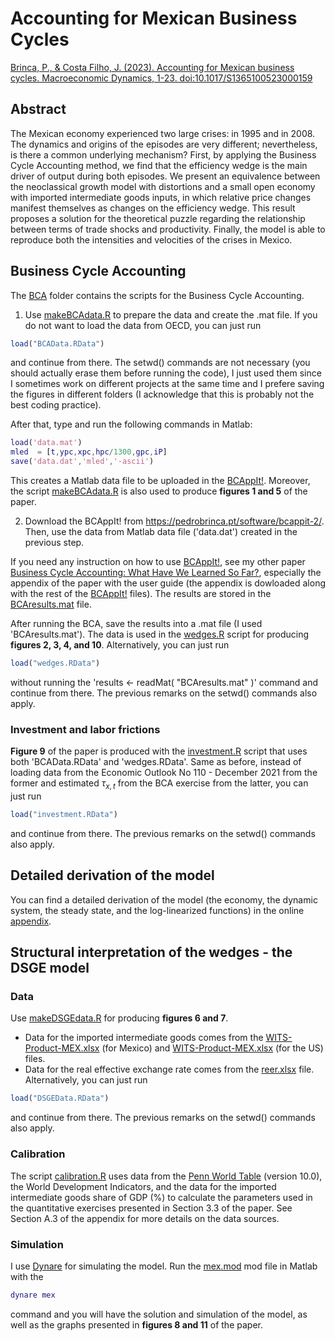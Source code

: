 # Accounting for Mexican Business Cycles

[Brinca, P., & Costa Filho, J. (2023). Accounting for Mexican business cycles. Macroeconomic Dynamics, 1-23. doi:10.1017/S1365100523000159](https://www.cambridge.org/core/journals/macroeconomic-dynamics/article/abs/accounting-for-mexican-business-cycles/82BF7D4AA3DB2A83318473EB81E52C2E)

 ## Abstract
 
The Mexican economy experienced two large crises: in 1995 and in 2008. The dynamics and origins of the episodes are very different; nevertheless, is there a common underlying mechanism? First, by applying the Business Cycle Accounting method, we find that the efficiency wedge is the main driver of output during both episodes. We present an equivalence between the neoclassical growth model with distortions and a small open economy with imported intermediate goods inputs, in which relative price changes manifest themselves as changes on the efficiency wedge. This result proposes a solution for the theoretical puzzle regarding the relationship between terms of trade shocks and productivity. Finally, the model is able to reproduce both the intensities and velocities of the crises in Mexico.

## Business Cycle Accounting

The [BCA](BCA) folder contains the scripts for the Business Cycle Accounting.

1) Use [makeBCAdata.R](BCA/makeBCAdata.R) to prepare the data and create the .mat file. If you do not want to load the data from OECD, you can just run

``` R load
load("BCAData.RData")
```
and continue from there. The setwd() commands are not necessary (you should actually erase them before running the code), I just used them since I sometimes work on different projects at the same time and I prefere saving the figures in different folders (I acknowledge that this is probably not the best coding practice).

After that, type and run the following commands in Matlab:

``` matlab data
load('data.mat')
mled  = [t,ypc,xpc,hpc/1300,gpc,iP]
save('data.dat','mled','-ascii')
````
This creates a Matlab data file to be uploaded in the [BCAppIt!](https://pedrobrinca.pt/software/bcappit-2/). Moreover, the script [makeBCAdata.R](BCA/makeBCAdata.R) is also used to produce **figures 1 and 5** of the paper.

2) Download the BCAppIt! from https://pedrobrinca.pt/software/bcappit-2/. Then, use the data from  Matlab data file ('data.dat') created in the previous step. 

If you need any instruction on how to use [BCAppIt!](https://pedrobrinca.pt/software/bcappit-2/), see my other paper [Business Cycle Accounting: What Have We Learned So Far?](https://github.com/costafilhojoao/Research/tree/main/Business%20Cycle%20Accounting%3B%20What%20have%20we%20learned%20so%20far), especially the appendix of the paper with the user guide (the appendix is dowloaded along with the rest of the  [BCAppIt!](https://pedrobrinca.pt/software/bcappit-2/) files). The results are stored in the [BCAresults.mat](BCAresults.mat) file. 

After running the BCA, save the results into a .mat file (I used 'BCAresults.mat'). The data is used in the [wedges.R](BCA/wedges.R) script for producing **figures 2, 3, 4, and 10**. Alternatively, you can just run

``` R load2
load("wedges.RData")
```
without running the 'results <- readMat( "BCAresults.mat" )' command and continue from there. The previous remarks on the setwd() commands also apply.

### Investment and labor frictions

**Figure 9** of the paper is produced with the [investment.R](BCA/investment.R) script that uses both 'BCAData.RData' and 'wedges.RData'. Same as before, instead of loading data from the Economic Outlook No 110 - December 2021 from the former and estimated $\tau_{x,t}$ from the BCA exercise from the latter, you can just run

``` R load3
load("investment.RData")
```
and continue from there. The previous remarks on the setwd() commands also apply.

## Detailed derivation of the model

You can find a detailed derivation of the model (the economy, the dynamic system, the steady state, and the log-linearized functions) in the online [appendix](appendix.pdf).

## Structural interpretation of the wedges - the DSGE model

### Data

Use [makeDSGEdata.R](DSGE/makeDSGEdata.R) for producing **figures 6 and 7**.

* Data for the imported intermediate goods comes from the [WITS-Product-MEX.xlsx](DSGE/WITS-Product-MEX.xlsx) (for Mexico) and [WITS-Product-MEX.xlsx](DSGE/WITS-Product-USA.xlsx) (for the US) files.
* Data for the real effective exchange rate comes from the [reer.xlsx](DSGE/reer.xlsx.xlsx) file. Alternatively, you can just run

``` R load3
load("DSGEData.RData")
``` 
and continue from there. The previous remarks on the setwd() commands also apply.

### Calibration

The script [calibration.R](DSGE/calibration.R) uses data from the [Penn World Table](https://www.rug.nl/ggdc/productivity/pwt/) (version 10.0), the World Development Indicators, and the data for the imported intermediate goods share of GDP (%) to calculate the parameters used in the quantitative exercises presented in Section 3.3 of the paper. See Section A.3 of the appendix for more details on the data sources.

### Simulation

I use [Dynare]([DSGE/WITS-Product-MEX.xlsx](https://www.dynare.org/)) for simulating the model. Run the [mex.mod](DSGE/mex.mod) mod file in Matlab with the

``` matlab dynare
dynare mex
```
command and you will have the solution and simulation of the model, as well as the graphs presented in **figures 8 and 11** of the paper.
